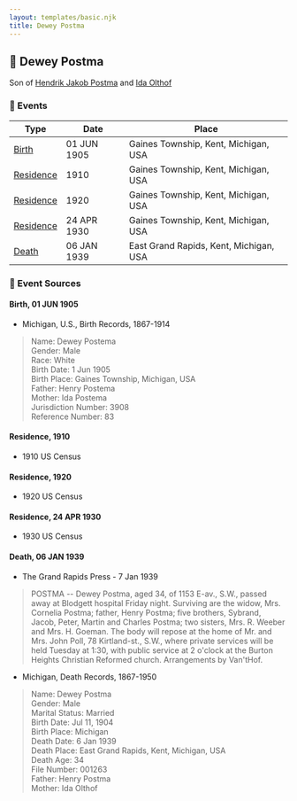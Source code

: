 ```yaml
---
layout: templates/basic.njk
title: Dewey Postma
---
```

## 🔵 Dewey Postma

Son of [Hendrik Jakob Postma](/people/3/31727152) and [Ida Olthof](/people/6/60020862)

### 📆 Events

Type | Date | Place
------ | ------ | ------
[Birth](#event-735768ed-d977-4781-910f-0bfd7748b996) | 01 JUN 1905 | Gaines Township, Kent, Michigan, USA
[Residence](#event-149abb61-2e41-4b4d-bc2e-30cf3a3140e2) | 1910 | Gaines Township, Kent, Michigan, USA
[Residence](#event-e0c6d764-2c89-4d44-ae09-f71a30d40199) | 1920 | Gaines Township, Kent, Michigan, USA
[Residence](#event-7ef3b7b8-f42c-4160-ae24-07524ccb1dae) | 24 APR 1930 | Gaines Township, Kent, Michigan, USA
[Death](#event-9cf005c9-6841-4bd0-95ee-9f1b421efd87) | 06 JAN 1939 | East Grand Rapids, Kent, Michigan, USA

### 📰 Event Sources

#### <a id="event-735768ed-d977-4781-910f-0bfd7748b996"></a> Birth, 01 JUN 1905
* Michigan, U.S., Birth Records, 1867-1914
>   
  > Name: Dewey Postema  
  > Gender: Male  
  > Race: White  
  > Birth Date: 1 Jun 1905  
  > Birth Place: Gaines Township, Michigan, USA  
  > Father: Henry Postema  
  > Mother: Ida Postema  
  > Jurisdiction Number: 3908  
  > Reference Number: 83  
  >

#### <a id="event-149abb61-2e41-4b4d-bc2e-30cf3a3140e2"></a> Residence, 1910
* 1910 US Census

#### <a id="event-e0c6d764-2c89-4d44-ae09-f71a30d40199"></a> Residence, 1920
* 1920 US Census

#### <a id="event-7ef3b7b8-f42c-4160-ae24-07524ccb1dae"></a> Residence, 24 APR 1930
* 1930 US Census

#### <a id="event-9cf005c9-6841-4bd0-95ee-9f1b421efd87"></a> Death, 06 JAN 1939
* The Grand Rapids Press  - 7 Jan 1939
>   
  > POSTMA -- Dewey Postma, aged 34, of 1153 E-av., S.W., passed away at Blodgett hospital Friday night. Surviving are the widow, Mrs. Cornelia Postma; father, Henry Postma; five brothers, Sybrand, Jacob, Peter, Martin and Charles Postma; two sisters, Mrs. R. Weeber and Mrs. H. Goeman. The body will repose at the home of Mr. and Mrs. John Poll, 78 Kirtland-st., S.W., where private services will be held Tuesday at 1:30, with public service at 2 o'clock at the Burton Heights Christian Reformed church. Arrangements by Van'tHof.
* Michigan, Death Records, 1867-1950
>   
  > Name: Dewey Postma  
  > Gender: Male  
  > Marital Status: Married  
  > Birth Date: Jul 11, 1904  
  > Birth Place: Michigan  
  > Death Date: 6 Jan 1939  
  > Death Place: East Grand Rapids, Kent, Michigan, USA  
  > Death Age: 34  
  > File Number: 001263  
  > Father: Henry Postma  
  > Mother: Ida Olthof